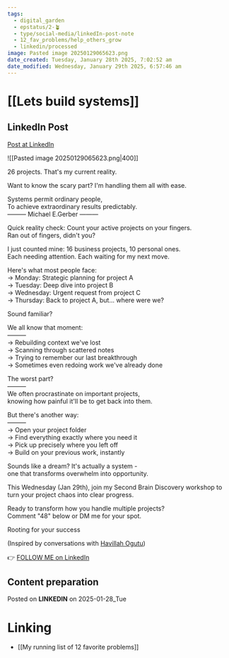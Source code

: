 ```yaml
---
tags:
  - digital_garden
  - epstatus/2-🪴
  - type/social-media/linkedIn-post-note
  - 12_fav_problems/help_others_grow
  - linkedin/processed
image: Pasted image 20250129065623.png
date_created: Tuesday, January 28th 2025, 7:02:52 am
date_modified: Wednesday, January 29th 2025, 6:57:46 am
---
```

# [[Lets build systems]]
## LinkedIn Post
[Post at LinkedIn](https://www.linkedin.com/posts/sebastiankamilli_26-projects-thats-my-current-reality-activity-7289900233872793600-iKIQ?utm_source=share&utm_medium=member_desktop)

![[Pasted image 20250129065623.png|400]]

26 projects. That's my current reality.  
  
Want to know the scary part? I'm handling them all with ease.  
  
Systems permit ordinary people,  
To achieve extraordinary results predictably.  
——— Michael E.Gerber ———  
  
Quick reality check: Count your active projects on your fingers.  
Ran out of fingers, didn't you?  
  
I just counted mine: 16 business projects, 10 personal ones.  
Each needing attention. Each waiting for my next move.  
  
Here's what most people face:  
→ Monday: Strategic planning for project A  
→ Tuesday: Deep dive into project B  
→ Wednesday: Urgent request from project C  
→ Thursday: Back to project A, but... where were we?  
  
Sound familiar?  
  
We all know that moment:  
———  
→ Rebuilding context we've lost  
→ Scanning through scattered notes  
→ Trying to remember our last breakthrough  
→ Sometimes even redoing work we've already done  

The worst part?  
———  
We often procrastinate on important projects,  
knowing how painful it'll be to get back into them.  
  
But there's another way:  
———  
→ Open your project folder  
→ Find everything exactly where you need it  
→ Pick up precisely where you left off  
→ Build on your previous work, instantly  
  
Sounds like a dream? It's actually a system -  
one that transforms overwhelm into opportunity.  
  
This Wednesday (Jan 29th), join my Second Brain Discovery workshop to turn your project chaos into clear progress.  
  
Ready to transform how you handle multiple projects?  
Comment "48" below or DM me for your spot.  

Rooting for your success  

(Inspired by conversations with [Havillah Ogutu](https://www.linkedin.com/in/havillahogutu/))

👉 [FOLLOW ME on LinkedIn](https://www.linkedin.com/comm/mynetwork/discovery-see-all?usecase=PEOPLE_FOLLOWS&followMember=sebastiankamilli)

## Content preparation

Posted on **LINKEDIN** on 2025-01-28_Tue
# Linking
+ [[My running list of 12 favorite problems]]